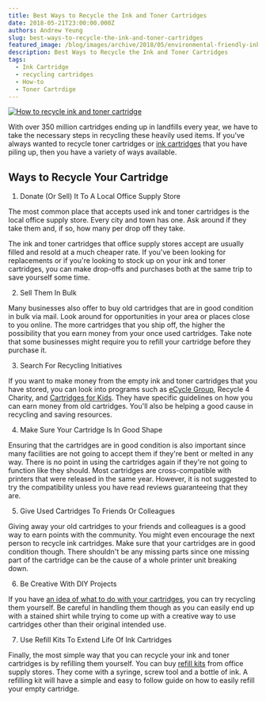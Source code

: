 ```yaml
---
title: Best Ways to Recycle the Ink and Toner Cartridges
date: 2018-05-21T23:00:00.000Z
authors: Andrew Yeung
slug: best-ways-to-recycle-the-ink-and-toner-cartridges
featured_image: /blog/images/archive/2018/05/environmental-friendly-ink.jpg
description: Best Ways to Recycle the Ink and Toner Cartridges
tags:
  - Ink Cartridge
  - recycling cartridges
  - How-to
  - Toner Cartrdige
---
```

[![How to recycle ink and toner cartridge](/blog/images/archive/2018/05/environmental-friendly-ink-300x213.jpg "How to recycle ink and toner cartridge")](/blog/images/archive/2018/05/environmental-friendly-ink-300x213.jpg)

With over 350 million cartridges ending up in landfills every year, we have to take the necessary steps in recycling these heavily used items. If you've always wanted to recycle toner cartridges or [ink cartridges](https://www.compandsave.com/?utm%5Fmedium=social&utm%5Fsource=blog) that you have piling up, then you have a variety of ways available.

## Ways to Recycle Your Cartridge

1. Donate (Or Sell) It To A Local Office Supply Store

The most common place that accepts used ink and toner cartridges is the local office supply store. Every city and town has one. Ask around if they take them and, if so, how many per drop off they take.

The ink and toner cartridges that office supply stores accept are usually filled and resold at a much cheaper rate. If you've been looking for replacements or if you're looking to stock up on your ink and toner cartridges, you can make drop-offs and purchases both at the same trip to save yourself some time.

2. Sell Them In Bulk

Many businesses also offer to buy old cartridges that are in good condition in bulk via mail. Look around for opportunities in your area or places close to you online. The more cartridges that you ship off, the higher the possibility that you earn money from your once used cartridges. Take note that some businesses might require you to refill your cartridge before they purchase it.

3. Search For Recycling Initiatives

If you want to make money from the empty ink and toner cartridges that you have stored, you can look into programs such as [eCycle Group](https://www.ecyclegroup.com/), Recycle 4 Charity, and [Cartridges for Kids](https://www.cfktoday.com/). They have specific guidelines on how you can earn money from old cartridges. You'll also be helping a good cause in recycling and saving resources.

4. Make Sure Your Cartridge Is In Good Shape

Ensuring that the cartridges are in good condition is also important since many facilities are not going to accept them if they're bent or melted in any way. There is no point in using the cartridges again if they're not going to function like they should. Most cartridges are cross-compatible with printers that were released in the same year. However, it is not suggested to try the compatibility unless you have read reviews guaranteeing that they are.

5. Give Used Cartridges To Friends Or Colleagues

Giving away your old cartridges to your friends and colleagues is a good way to earn points with the community. You might even encourage the next person to recycle ink cartridges. Make sure that your cartridges are in good condition though. There shouldn't be any missing parts since one missing part of the cartridge can be the cause of a whole printer unit breaking down.

6. Be Creative With DIY Projects

If you have [an idea of what to do with your cartridges](https://www.pinterest.com/TPCDigital/cartridge-crafts/), you can try recycling them yourself. Be careful in handling them though as you can easily end up with a stained shirt while trying to come up with a creative way to use cartridges other than their original intended use.

7. Use Refill Kits To Extend Life Of Ink Cartridges

Finally, the most simple way that you can recycle your ink and toner cartridges is by refilling them yourself. You can buy [refill kits](https://www.compandsave.com/ink-refill-bulk-ink?utm%5Fmedium=social&utm%5Fsource=blog) from office supply stores. They come with a syringe, screw tool and a bottle of ink. A refilling kit will have a simple and easy to follow guide on how to easily refill your empty cartridge.